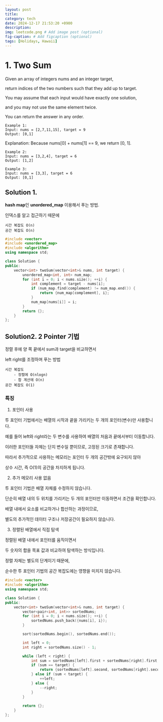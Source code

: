 ```yaml
---
layout: post
title: 
category: tech
date: 2024-12-17 21:53:20 +0900
description: 
img: leetcode.png # Add image post (optional)
fig-caption: # Add figcaption (optional)
tags: [Holidays, Hawaii]
---
```


# 1. Two Sum 

Given an array of integers nums and an integer target, 

return indices of the two numbers such that they add up to target.

You may assume that each input would have exactly one solution, 

and you may not use the same element twice.

You can return the answer in any order.

    Example 1:
    Input: nums = [2,7,11,15], target = 9
    Output: [0,1]
Explanation: Because nums[0] + nums[1] == 9, we return [0, 1].

    Example 2:
    Input: nums = [3,2,4], target = 6
    Output: [1,2]

    Example 3:
    Input: nums = [3,3], target = 6
    Output: [0,1]



## Solution 1.

**hash map**인 **unordered_map** 이용해서 푸는 방법.

인덱스를 알고 접근하기 때문에 

    시간 복잡도 O(n)
    공간 복잡도 O(n)

```cpp
#include <vector>
#include <unordered_map>
#include <algorithm>
using namespace std;

class Solution {
public:
    vector<int> twoSum(vector<int>& nums, int target) {
        unordered_map<int, int> num_map;
        for (int i = 0; i < nums.size(); ++i) {
            int complement = target - nums[i];
            if (num_map.find(complement) != num_map.end()) {
                return {num_map[complement], i};
            }
            num_map[nums[i]] = i;
        }
        return {};
    }
};
```

## Solution2. 2 Pointer 기법

정렬 후에 양 쪽 끝에서 sum과 target을 비교하면서 

left right를 조정하며 푸는 방법

    시간 복잡도 
        - 정렬에 O(nlogn) 
        - 합 계산에 O(n)
    공간 복잡도 O(1)

### 특징
1. 포인터 사용
   
투 포인터 기법에서는 배열의 시작과 끝을 가리키는 두 개의 포인터(변수)만 사용합니다.

예를 들어 left와 right라는 두 변수를 사용하여 배열의 처음과 끝에서부터 이동합니다.

이러한 포인터들 자체는 단지 변수일 뿐이므로, 고정된 크기로 존재합니다. 

따라서 추가적으로 사용하는 메모리는 포인터 두 개의 공간밖에 요구되지 않아 

상수 시간, 즉 O(1)의 공간을 차지하게 됩니다.

2. 추가 메모리 사용 없음
   
투 포인터 기법은 배열 자체를 수정하지 않습니다. 

단순히 배열 내의 두 위치를 가리키는 두 개의 포인터만 이동하면서 조건을 확인합니다.

배열 내에서 요소를 비교하거나 합산하는 과정이므로, 

별도의 추가적인 데이터 구조나 저장공간이 필요하지 않습니다.

3. 정렬된 배열에서 직접 탐색

정렬된 배열 내에서 포인터를 움직이면서 

두 숫자의 합을 목표 값과 비교하여 탐색하는 방식입니다. 

정렬 자체는 별도의 단계이기 때문에, 

순수한 투 포인터 기법의 공간 복잡도에는 영향을 미치지 않습니다.


```cpp
#include <vector>
#include <algorithm>
using namespace std;

class Solution {
public:
    vector<int> twoSum(vector<int>& nums, int target) {
        vector<pair<int, int>> sortedNums;
        for (int i = 0; i < nums.size(); ++i) {
            sortedNums.push_back({nums[i], i});
        }

        sort(sortedNums.begin(), sortedNums.end());

        int left = 0;
        int right = sortedNums.size() - 1;

        while (left < right) {
            int sum = sortedNums[left].first + sortedNums[right].first;
            if (sum == target) {
                return {sortedNums[left].second, sortedNums[right].second};
            } else if (sum < target) {
                ++left;
            } else {
                --right;
            }
        }
        
        return {};
    }
};
```